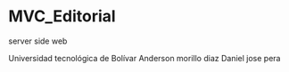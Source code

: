 # MVC_Editorial
server side web


Universidad tecnológica de Bolívar
Anderson morillo diaz
Daniel jose pera

